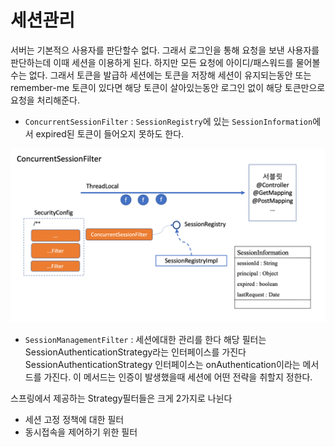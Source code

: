 # 세션관리

서버는 기본적으 사용자를 판단할수 없다. 그래서 로그인을 통해 요청을 보낸 사용자를 판단하는데 이때 세션을 이용하게 된다. 하지만 모든 요청에 아이디/패스워드를 물어볼수는 없다. 그래서 토큰을 발급하 세션에는 토큰을
저장해 세션이 유지되는동안 또는 remember-me 토큰이 있다면 해당 토큰이 살아있는동안 로그인 없이 해당 토큰만으로 요청을 처리해준다.


- `ConcurrentSessionFilter` : `SessionRegistry`에 있는 `SessionInformation`에서 expired된 토큰이 들어오지 못하도 한다.

![img.png](img.png)

- `SessionManagementFilter` : 세션에대한 관리를 한다 해당 필터는 SessionAuthenticationStrategy라는 인터페이스를 가진다
  SessionAuthenticationStrategy 인터페이스는 onAuthentication이라는 메서드를 가진다. 이 메서드는 인증이 발생했을때 세션에 어떤 전략을 취할지 정한다.

스프링에서 제공하는 Strategy필터들은 크게 2가지로 나뉜다
- 세션 고정 정책에 대한 필터
- 동시접속을 제어하기 위한 필터